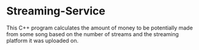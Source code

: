 # Streaming-Service
This C++ program calculates the amount of money to be potentially made from some song based on the number of streams and the streaming platform it was uploaded on.
